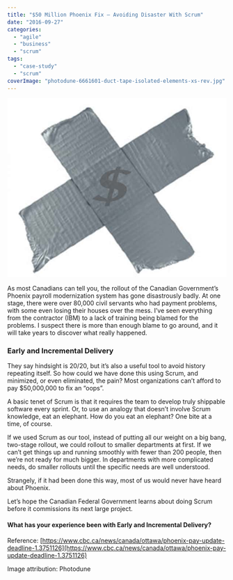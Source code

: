```yaml
---
title: "$50 Million Phoenix Fix – Avoiding Disaster With Scrum"
date: "2016-09-27"
categories: 
  - "agile"
  - "business"
  - "scrum"
tags: 
  - "case-study"
  - "scrum"
coverImage: "photodune-6661601-duct-tape-isolated-elements-xs-rev.jpg"
---
```


![Duct Tape - original image by Photodune](images/photodune-6661601-duct-tape-isolated-elements-xs-rev.jpg)

As most Canadians can tell you, the rollout of the Canadian Government’s Phoenix payroll modernization system has gone disastrously badly. At one stage, there were over 80,000 civil servants who had payment problems, with some even losing their houses over the mess. I’ve seen everything from the contractor (IBM) to a lack of training being blamed for the problems. I suspect there is more than enough blame to go around, and it will take years to discover what really happened.

### Early and Incremental Delivery

They say hindsight is 20/20, but it’s also a useful tool to avoid history repeating itself. So how could we have done this using Scrum, and minimized, or even eliminated, the pain? Most organizations can’t afford to pay $50,000,000 to fix an “oops”.

A basic tenet of Scrum is that it requires the team to develop truly shippable software every sprint. Or, to use an analogy that doesn’t involve Scrum knowledge, eat an elephant. How do you eat an elephant? One bite at a time, of course.

If we used Scrum as our tool, instead of putting all our weight on a big bang, two-stage rollout, we could rollout to smaller departments at first. If we can’t get things up and running smoothly with fewer than 200 people, then we’re not ready for much bigger. In departments with more complicated needs, do smaller rollouts until the specific needs are well understood.

Strangely, if it had been done this way, most of us would never have heard about Phoenix.

Let’s hope the Canadian Federal Government learns about doing Scrum before it commissions its next large project.

#### What has your experience been with Early and Incremental Delivery?

Reference: [https://www.cbc.ca/news/canada/ottawa/phoenix-pay-update-deadline-1.3751126](https://www.cbc.ca/news/canada/ottawa/phoenix-pay-update-deadline-1.3751126)

Image attribution: Photodune
